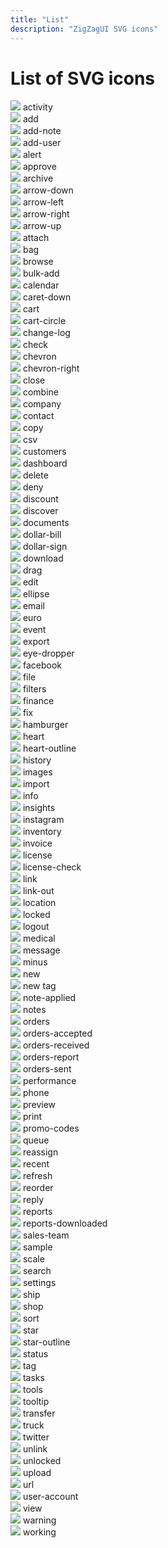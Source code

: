 ```yaml
---
title: "List"
description: "ZigZagUI SVG icons"
---
```


# List of SVG icons

<div class="grid grid-cols-4 md:grid-cols-8 text-small color-dark text-center">
  <div class="bg-light-grey pa-1">
    <img src="../../assets/icons/activity.svg" />
    activity
  </div>
  <div class="bg-light-grey pa-1">
    <img src="../../assets/icons/add.svg" />
    add
  </div>
  <div class="bg-light-grey pa-1">
    <img src="../../assets/icons/add-note.svg" />
    add-note
  </div>
  <div class="bg-light-grey pa-1">
    <img src="../../assets/icons/add-user.svg" />
    add-user
  </div>
  <div class="bg-light-grey pa-1">
    <img src="../../assets/icons/alert.svg" />
    alert
  </div>
  <div class="bg-light-grey pa-1">
    <img src="../../assets/icons/approve.svg" />
    approve
  </div>
  <div class="bg-light-grey pa-1">
    <img src="../../assets/icons/archive.svg" />
    archive
  </div>
  <div class="bg-light-grey pa-1">
    <img src="../../assets/icons/arrow-down.svg" />
    arrow-down
  </div>
  <div class="bg-light-grey pa-1">
    <img src="../../assets/icons/arrow-left.svg" />
    arrow-left
  </div>
  <div class="bg-light-grey pa-1">
    <img src="../../assets/icons/arrow-right.svg" />
    arrow-right
  </div>
  <div class="bg-light-grey pa-1">
    <img src="../../assets/icons/arrow-up.svg" />
    arrow-up
  </div>
	<div class="bg-light-grey pa-1">
    <img src="../../assets/icons/attach.svg" />
    attach
  </div>
  <div class="bg-light-grey pa-1">
    <img src="../../assets/icons/bag.svg" />
    bag
  </div>
  <div class="bg-light-grey pa-1">
    <img src="../../assets/icons/browse.svg" />
    browse
  </div>
  <div class="bg-light-grey pa-1">
    <img src="../../assets/icons/bulk-add.svg" />
    bulk-add
  </div>
  <div class="bg-light-grey pa-1">
    <img src="../../assets/icons/calendar.svg" />
    calendar
  </div>
  <div class="bg-light-grey pa-1">
    <img src="../../assets/icons/caret-down.svg" />
    caret-down
  </div>
  <div class="bg-light-grey pa-1">
    <img src="../../assets/icons/cart.svg" />
    cart
  </div>
  <div class="bg-light-grey pa-1">
    <img src="../../assets/icons/cart-circle.svg" />
    cart-circle
  </div>
  <div class="bg-light-grey pa-1">
    <img src="../../assets/icons/change-log.svg" />
    change-log
  </div>
  <div class="bg-light-grey pa-1">
    <img src="../../assets/icons/check.svg" />
    check
  </div>
  <div class="bg-light-grey pa-1">
    <img src="../../assets/icons/chevron.svg" />
    chevron
  </div>
  <div class="bg-light-grey pa-1">
    <img src="../../assets/icons/chevron-right.svg" />
    chevron-right
  </div>
  <div class="bg-light-grey pa-1">
    <img src="../../assets/icons/close.svg" />
    close
  </div>
  <div class="bg-light-grey pa-1">
    <img src="../../assets/icons/combine.svg" />
    combine
  </div>
  <div class="bg-light-grey pa-1">
    <img src="../../assets/icons/company.svg" />
    company
  </div>
  <div class="bg-light-grey pa-1">
    <img src="../../assets/icons/contact.svg" />
    contact
  </div>
  <div class="bg-light-grey pa-1">
    <img src="../../assets/icons/copy.svg" />
    copy
  </div>
  <div class="bg-light-grey pa-1">
    <img src="../../assets/icons/csv.svg" />
    csv
  </div>
  <div class="bg-light-grey pa-1">
    <img src="../../assets/icons/customers.svg" />
    customers
  </div>
  <div class="bg-light-grey pa-1">
    <img src="../../assets/icons/dashboard.svg" />
    dashboard
  </div>
  <div class="bg-light-grey pa-1">
    <img src="../../assets/icons/delete.svg" />
    delete
  </div>
  <div class="bg-light-grey pa-1">
    <img src="../../assets/icons/deny.svg" />
    deny
  </div>
  <div class="bg-light-grey pa-1">
    <img src="../../assets/icons/discount.svg" />
    discount
  </div>
	<div class="bg-light-grey pa-1">
    <img src="../../assets/icons/discover.svg" />
    discover
  </div>
  <div class="bg-light-grey pa-1">
    <img src="../../assets/icons/documents.svg" />
    documents
  </div>
  <div class="bg-light-grey pa-1">
    <img src="../../assets/icons/dollar-bill.svg" />
    dollar-bill
  </div>
  <div class="bg-light-grey pa-1">
    <img src="../../assets/icons/dollar-sign.svg" />
    dollar-sign
  </div>
  <div class="bg-light-grey pa-1">
    <img src="../../assets/icons/download.svg" />
    download
  </div>

  <div class="bg-light-grey pa-1">
    <img src="../../assets/icons/drag.svg" />
    drag
  </div>
  <div class="bg-light-grey pa-1">
    <img src="../../assets/icons/edit.svg" />
    edit
  </div>
  <div class="bg-light-grey pa-1">
    <img src="../../assets/icons/ellipse.svg" />
    ellipse
  </div>
  <div class="bg-light-grey pa-1">
    <img src="../../assets/icons/email.svg" />
    email
  </div>
  <div class="bg-light-grey pa-1">
    <img src="../../assets/icons/euro.svg" />
    euro
  </div>
  <div class="bg-light-grey pa-1">
    <img src="../../assets/icons/event.svg" />
    event
  </div>
  <div class="bg-light-grey pa-1">
    <img src="../../assets/icons/export.svg" />
    export
  </div>
  <div class="bg-light-grey pa-1">
    <img src="../../assets/icons/eye-dropper.svg" />
    eye-dropper
  </div>
  <div class="bg-light-grey pa-1">
    <img src="../../assets/icons/facebook.svg" />
    facebook
  </div>
  <div class="bg-light-grey pa-1">
    <img src="../../assets/icons/file.svg" />
    file
  </div>
  <div class="bg-light-grey pa-1">
    <img src="../../assets/icons/filters.svg" />
    filters
  </div>
  <div class="bg-light-grey pa-1">
    <img src="../../assets/icons/finance.svg" />
    finance
  </div>
  <div class="bg-light-grey pa-1">
    <img src="../../assets/icons/fix.svg" />
    fix
  </div>
  <div class="bg-light-grey pa-1">
    <img src="../../assets/icons/hamburger.svg" />
    hamburger
  </div>
  <div class="bg-light-grey pa-1">
    <img src="../../assets/icons/heart.svg" />
    heart
  </div>
  <div class="bg-light-grey pa-1">
    <img src="../../assets/icons/heart-outline.svg" />
    heart-outline
  </div>
  <div class="bg-light-grey pa-1">
    <img src="../../assets/icons/history.svg" />
    history
  </div>
  <div class="bg-light-grey pa-1">
    <img src="../../assets/icons/images.svg" />
    images
  </div>
  <div class="bg-light-grey pa-1">
    <img src="../../assets/icons/import.svg" />
    import
  </div>
  <div class="bg-light-grey pa-1">
    <img src="../../assets/icons/info.svg" />
    info
  </div>
  <div class="bg-light-grey pa-1">
    <img src="../../assets/icons/insights.svg" />
    insights
  </div>
  <div class="bg-light-grey pa-1">
    <img src="../../assets/icons/instagram.svg" />
    instagram
  </div>
  <div class="bg-light-grey pa-1">
    <img src="../../assets/icons/inventory.svg" />
    inventory
  </div>
  <div class="bg-light-grey pa-1">
    <img src="../../assets/icons/invoice.svg" />
    invoice
  </div>
  <div class="bg-light-grey pa-1">
    <img src="../../assets/icons/license.svg" />
    license
  </div>
  <div class="bg-light-grey pa-1">
    <img src="../../assets/icons/license-check.svg" />
    license-check
  </div>
  <div class="bg-light-grey pa-1">
    <img src="../../assets/icons/link.svg" />
    link
  </div>
  <div class="bg-light-grey pa-1">
    <img src="../../assets/icons/link-out.svg" />
    link-out
  </div>
  <div class="bg-light-grey pa-1">
    <img src="../../assets/icons/location.svg" />
    location
  </div>
  <div class="bg-light-grey pa-1">
    <img src="../../assets/icons/locked.svg" />
    locked
  </div>
  <div class="bg-light-grey pa-1">
    <img src="../../assets/icons/logout.svg" />
    logout
  </div>
  <div class="bg-light-grey pa-1">
    <img src="../../assets/icons/medical.svg" />
    medical
  </div>
  <div class="bg-light-grey pa-1">
    <img src="../../assets/icons/message.svg" />
    message
  </div>
  <div class="bg-light-grey pa-1">
    <img src="../../assets/icons/minus.svg" />
    minus
  </div>
  <div class="bg-light-grey pa-1">
    <img src="../../assets/icons/new.svg" />
    new
  </div>
  <div class="bg-light-grey pa-1">
    <img src="../../assets/icons/new-tag.svg" />
    new tag
  </div>
  <div class="bg-light-grey pa-1">
    <img src="../../assets/icons/note-applied.svg" />
    note-applied
  </div>
  <div class="bg-light-grey pa-1">
    <img src="../../assets/icons/notes.svg" />
    notes
  </div>
  <div class="bg-light-grey pa-1">
    <img src="../../assets/icons/orders.svg" />
    orders
  </div>
  <div class="bg-light-grey pa-1">
    <img src="../../assets/icons/orders-accepted.svg" />
    orders-accepted
  </div>
  <div class="bg-light-grey pa-1">
    <img src="../../assets/icons/orders-received.svg" />
    orders-received
  </div>
  <div class="bg-light-grey pa-1">
    <img src="../../assets/icons/orders-report.svg" />
    orders-report
  </div>
  <div class="bg-light-grey pa-1">
    <img src="../../assets/icons/orders-sent.svg" />
    orders-sent
  </div>

  <div class="bg-light-grey pa-1">
    <img src="../../assets/icons/performance.svg" />
    performance
  </div>
  <div class="bg-light-grey pa-1">
    <img src="../../assets/icons/phone.svg" />
    phone
  </div>
  <div class="bg-light-grey pa-1">
    <img src="../../assets/icons/preview.svg" />
    preview
  </div>
  <div class="bg-light-grey pa-1">
    <img src="../../assets/icons/print.svg" />
    print
  </div>
  <div class="bg-light-grey pa-1">
    <img src="../../assets/icons/promo-codes.svg" />
    promo-codes
  </div>
  <div class="bg-light-grey pa-1">
    <img src="../../assets/icons/queue.svg" />
    queue
  </div>
  <div class="bg-light-grey pa-1">
    <img src="../../assets/icons/reassign.svg" />
    reassign
  </div>
  <div class="bg-light-grey pa-1">
    <img src="../../assets/icons/recent.svg" />
    recent
  </div>
  <div class="bg-light-grey pa-1">
    <img src="../../assets/icons/refresh.svg" />
    refresh
  </div>
  <div class="bg-light-grey pa-1">
    <img src="../../assets/icons/reorder.svg" />
    reorder
  </div>
  <div class="bg-light-grey pa-1">
    <img src="../../assets/icons/reply.svg" />
    reply
  </div>
  <div class="bg-light-grey pa-1">
    <img src="../../assets/icons/reports.svg" />
    reports
  </div>
  <div class="bg-light-grey pa-1">
    <img src="../../assets/icons/reports-downloaded.svg" />
    reports-downloaded
  </div>
  <div class="bg-light-grey pa-1">
    <img src="../../assets/icons/sales-team.svg" />
    sales-team
  </div>
  <div class="bg-light-grey pa-1">
    <img src="../../assets/icons/sample.svg" />
    sample
  </div>
  <div class="bg-light-grey pa-1">
    <img src="../../assets/icons/scale.svg" />
    scale
  </div>
  <div class="bg-light-grey pa-1">
    <img src="../../assets/icons/search.svg" />
    search
  </div>
  <div class="bg-light-grey pa-1">
    <img src="../../assets/icons/settings.svg" />
    settings
  </div>
  <div class="bg-light-grey pa-1">
    <img src="../../assets/icons/ship.svg" />
    ship
  </div>
  <div class="bg-light-grey pa-1">
    <img src="../../assets/icons/shop.svg" />
    shop
  </div>
  <div class="bg-light-grey pa-1">
    <img src="../../assets/icons/sort.svg" />
    sort
  </div>
  <div class="bg-light-grey pa-1">
    <img src="../../assets/icons/star.svg" />
    star
  </div>
  <div class="bg-light-grey pa-1">
    <img src="../../assets/icons/star-outline.svg" />
    star-outline
  </div>
  <div class="bg-light-grey pa-1">
    <img src="../../assets/icons/status.svg" />
    status
  </div>
  <div class="bg-light-grey pa-1">
    <img src="../../assets/icons/tag.svg" />
    tag
  </div>
	<div class="bg-light-grey pa-1">
    <img src="../../assets/icons/tasks.svg" />
    tasks
  </div>
  <div class="bg-light-grey pa-1">
    <img src="../../assets/icons/tools.svg" />
    tools
  </div>
  <div class="bg-light-grey pa-1">
    <img src="../../assets/icons/tooltip.svg" />
    tooltip
  </div>
  <div class="bg-light-grey pa-1">
    <img src="../../assets/icons/transfer.svg" />
    transfer
  </div>
  <div class="bg-light-grey pa-1">
    <img src="../../assets/icons/truck.svg" />
    truck
  </div>
  <div class="bg-light-grey pa-1">
    <img src="../../assets/icons/twitter.svg" />
    twitter
  </div>
  <div class="bg-light-grey pa-1">
    <img src="../../assets/icons/unlink.svg" />
    unlink
  </div>
  <div class="bg-light-grey pa-1">
    <img src="../../assets/icons/unlocked.svg" />
    unlocked
  </div>
  <div class="bg-light-grey pa-1">
    <img src="../../assets/icons/upload.svg" />
    upload
  </div>
  <div class="bg-light-grey pa-1">
    <img src="../../assets/icons/url.svg" />
    url
  </div>
  <div class="bg-light-grey pa-1">
    <img src="../../assets/icons/user-account.svg" />
    user-account
  </div>
  <div class="bg-light-grey pa-1">
    <img src="../../assets/icons/view.svg" />
    view
  </div>
  <div class="bg-light-grey pa-1">
    <img src="../../assets/icons/warning.svg" />
    warning
  </div>
  <div class="bg-light-grey pa-1">
    <img src="../../assets/icons/working.svg" />
    working
  </div>
</div>

